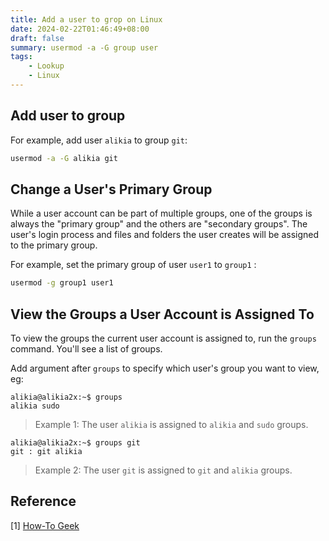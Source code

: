 ```yaml
---
title: Add a user to grop on Linux
date: 2024-02-22T01:46:49+08:00
draft: false
summary: usermod -a -G group user
tags:
    - Lookup
    - Linux
---
```


## Add user to group

For example, add user `alikia` to group `git`:

```bash
usermod -a -G alikia git
```

## Change a User's Primary Group

While a user account can be part of multiple groups, one of the groups is always the "primary group" and the others are "secondary groups". The user's login process and files and folders the user creates will be assigned to the primary group.

For example, set the primary group of user `user1` to `group1` :

```bash
usermod -g group1 user1
```

## View the Groups a User Account is Assigned To

To view the groups the current user account is assigned to, run the `groups` command. You'll see a list of groups.

Add argument after `groups` to specify which user's group you want to view, eg:

```text
alikia@alikia2x:~$ groups
alikia sudo
```

> Example 1: The user `alikia` is assigned to `alikia` and `sudo` groups.

```text
alikia@alikia2x:~$ groups git
git : git alikia
```

> Example 2: The user `git` is assigned to `git` and `alikia` groups.

## Reference

\[1\] [How-To Geek](https://www.howtogeek.com/50787/add-a-user-to-a-group-or-second-group-on-linux/)
